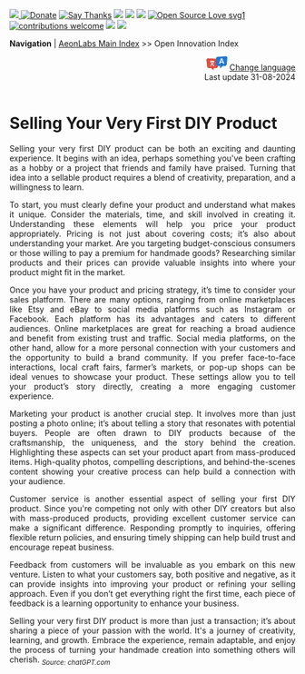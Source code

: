 [![](https://dcbadge.vercel.app/api/server/hw3j3RwfJf) ](https://discord.gg/hw3j3RwfJf)
 [![Donate](https://img.shields.io/badge/donate-$-brown.svg?style=for-the-badge)](http://paypal.me/mtpsilva)
 [![Say Thanks](https://img.shields.io/badge/Say%20Thanks-!-yellow.svg?style=for-the-badge)](https://saythanks.io/to/mtpsilva)
![](https://img.shields.io/github/last-commit/aeonSolutions/aeonSolutions?style=for-the-badge)
<img src="https://us-central1-trackgit-analytics.cloudfunctions.net/token/ping/lztozx5fhr486ojv78ol" />
![](https://views.whatilearened.today/views/github/aeonSolutions/aeonSolutions.svg)
[![Open Source Love svg1](https://badges.frapsoft.com/os/v1/open-source.svg?v=103)](#)
[![contributions welcome](https://img.shields.io/badge/contributions-welcome-brightgreen.svg?style=flat&label=Contributions&colorA=red&colorB=black	)](#)
[<img src="https://cdn.buymeacoffee.com/buttons/v2/default-yellow.png" data-canonical-src="https://cdn.buymeacoffee.com/buttons/v2/default-yellow.png" height="30" />](https://www.buymeacoffee.com/migueltomas)
<a href="https://github.com/sponsors/aeonSolutions">
  <img height="40" src="https://github.com/aeonSolutions/PCB-Prototyping-Catalogue/blob/main/media/become_a_github_sponsor.png">
</a>


**Navigation** | [AeonLabs Main Index](https://github.com/aeonSolutions/aeonSolutions/blob/main/aeonSolutions-Main-Index.md)  >>  Open Innovation Index

<div align="right">
   <img height="25" src="https://github.com/aeonSolutions/aeonSolutions/blob/main/media/language-icon.png"> 
 <a href="https://github-com.translate.goog/aeonSolutions/aeonSolutions/blob/main/Selling_Your_Very_First_DIY_Product.md?_x_tr_sl=en&_x_tr_tl=fr&_x_tr_hl=en&_x_tr_pto=wapp">Change language</a> <br>
Last update 31-08-2024
</div>

<br>

<div align="justify">
  
# Selling Your Very First DIY Product
Selling your very first DIY product can be both an exciting and daunting experience. It begins with an idea, perhaps something you've been crafting as a hobby or a project that friends and family have praised. Turning that idea into a sellable product requires a blend of creativity, preparation, and a willingness to learn.

To start, you must clearly define your product and understand what makes it unique. Consider the materials, time, and skill involved in creating it. Understanding these elements will help you price your product appropriately. Pricing is not just about covering costs; it’s also about understanding your market. Are you targeting budget-conscious consumers or those willing to pay a premium for handmade goods? Researching similar products and their prices can provide valuable insights into where your product might fit in the market.

Once you have your product and pricing strategy, it’s time to consider your sales platform. There are many options, ranging from online marketplaces like Etsy and eBay to social media platforms such as Instagram or Facebook. Each platform has its advantages and caters to different audiences. Online marketplaces are great for reaching a broad audience and benefit from existing trust and traffic. Social media platforms, on the other hand, allow for a more personal connection with your customers and the opportunity to build a brand community. If you prefer face-to-face interactions, local craft fairs, farmer’s markets, or pop-up shops can be ideal venues to showcase your product. These settings allow you to tell your product’s story directly, creating a more engaging customer experience.

Marketing your product is another crucial step. It involves more than just posting a photo online; it’s about telling a story that resonates with potential buyers. People are often drawn to DIY products because of the craftsmanship, the uniqueness, and the story behind the creation. Highlighting these aspects can set your product apart from mass-produced items. High-quality photos, compelling descriptions, and behind-the-scenes content showing your creative process can help build a connection with your audience. 

Customer service is another essential aspect of selling your first DIY product. Since you're competing not only with other DIY creators but also with mass-produced products, providing excellent customer service can make a significant difference. Responding promptly to inquiries, offering flexible return policies, and ensuring timely shipping can help build trust and encourage repeat business. 

Feedback from customers will be invaluable as you embark on this new venture. Listen to what your customers say, both positive and negative, as it can provide insights into improving your product or refining your selling approach. Even if you don’t get everything right the first time, each piece of feedback is a learning opportunity to enhance your business. 

Selling your very first DIY product is more than just a transaction; it’s about sharing a piece of your passion with the world. It's a journey of creativity, learning, and growth. Embrace the experience, remain adaptable, and enjoy the process of turning your handmade creation into something others will cherish.
<sub> *Source: chatGPT.com*</sub>

</div>
